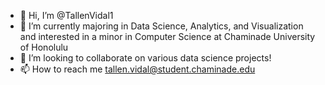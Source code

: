 - 👋 Hi, I’m @TallenVidal1
- 🌱 I’m currently majoring in Data Science, Analytics, and Visualization and interested in a minor in Computer Science at Chaminade University of Honolulu
- 💞️ I’m looking to collaborate on various data science projects!
- 📫 How to reach me tallen.vidal@student.chaminade.edu
<!---
TallenVidal1/TallenVidal1 is a ✨ special ✨ repository because its `README.md` (this file) appears on your GitHub profile.
You can click the Preview link to take a look at your changes.
--->

